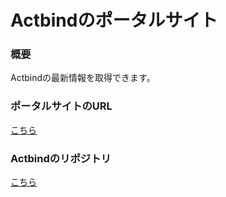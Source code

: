 # Actbindのポータルサイト
### 概要
<p>Actbindの最新情報を取得できます。</p>

### ポータルサイトのURL
<a href="https://actbind.com">こちら</a>

### Actbindのリポジトリ
<a href="https://github.com/Kakimoto-Kaito/Actbind">こちら</a>
